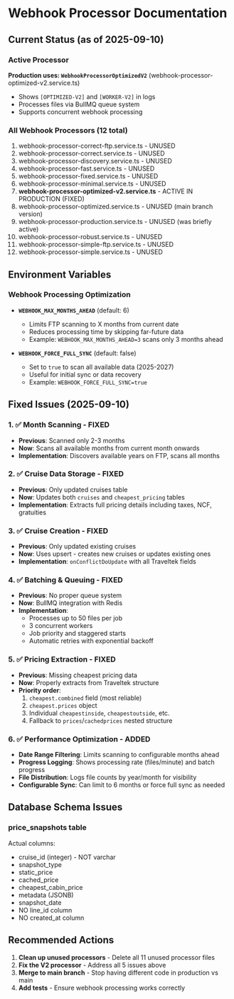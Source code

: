 # Webhook Processor Documentation

## Current Status (as of 2025-09-10)

### Active Processor
**Production uses: `WebhookProcessorOptimizedV2`** (webhook-processor-optimized-v2.service.ts)
- Shows `[OPTIMIZED-V2]` and `[WORKER-V2]` in logs
- Processes files via BullMQ queue system
- Supports concurrent webhook processing

### All Webhook Processors (12 total)
1. webhook-processor-correct-ftp.service.ts - UNUSED
2. webhook-processor-correct.service.ts - UNUSED
3. webhook-processor-discovery.service.ts - UNUSED
4. webhook-processor-fast.service.ts - UNUSED
5. webhook-processor-fixed.service.ts - UNUSED
6. webhook-processor-minimal.service.ts - UNUSED
7. **webhook-processor-optimized-v2.service.ts** - ACTIVE IN PRODUCTION (FIXED)
8. webhook-processor-optimized.service.ts - UNUSED (main branch version)
9. webhook-processor-production.service.ts - UNUSED (was briefly active)
10. webhook-processor-robust.service.ts - UNUSED
11. webhook-processor-simple-ftp.service.ts - UNUSED
12. webhook-processor-simple.service.ts - UNUSED

## Environment Variables

### Webhook Processing Optimization
- **`WEBHOOK_MAX_MONTHS_AHEAD`** (default: 6)
  - Limits FTP scanning to X months from current date
  - Reduces processing time by skipping far-future data
  - Example: `WEBHOOK_MAX_MONTHS_AHEAD=3` scans only 3 months ahead
  
- **`WEBHOOK_FORCE_FULL_SYNC`** (default: false)
  - Set to `true` to scan all available data (2025-2027)
  - Useful for initial sync or data recovery
  - Example: `WEBHOOK_FORCE_FULL_SYNC=true`

## Fixed Issues (2025-09-10)

### 1. ✅ Month Scanning - FIXED
- **Previous**: Scanned only 2-3 months
- **Now**: Scans all available months from current month onwards
- **Implementation**: Discovers available years on FTP, scans all months

### 2. ✅ Cruise Data Storage - FIXED
- **Previous**: Only updated cruises table
- **Now**: Updates both `cruises` and `cheapest_pricing` tables
- **Implementation**: Extracts full pricing details including taxes, NCF, gratuities

### 3. ✅ Cruise Creation - FIXED
- **Previous**: Only updated existing cruises
- **Now**: Uses upsert - creates new cruises or updates existing ones
- **Implementation**: `onConflictDoUpdate` with all Traveltek fields

### 4. ✅ Batching & Queuing - FIXED
- **Previous**: No proper queue system
- **Now**: BullMQ integration with Redis
- **Implementation**: 
  - Processes up to 50 files per job
  - 3 concurrent workers
  - Job priority and staggered starts
  - Automatic retries with exponential backoff

### 5. ✅ Pricing Extraction - FIXED
- **Previous**: Missing cheapest pricing data
- **Now**: Properly extracts from Traveltek structure
- **Priority order**:
  1. `cheapest.combined` field (most reliable)
  2. `cheapest.prices` object
  3. Individual `cheapestinside`, `cheapestoutside`, etc.
  4. Fallback to `prices`/`cachedprices` nested structure

### 6. ✅ Performance Optimization - ADDED
- **Date Range Filtering**: Limits scanning to configurable months ahead
- **Progress Logging**: Shows processing rate (files/minute) and batch progress
- **File Distribution**: Logs file counts by year/month for visibility
- **Configurable Sync**: Can limit to 6 months or force full sync as needed

## Database Schema Issues

### price_snapshots table
Actual columns:
- cruise_id (integer) - NOT varchar
- snapshot_type
- static_price
- cached_price  
- cheapest_cabin_price
- metadata (JSONB)
- snapshot_date
- NO line_id column
- NO created_at column

## Recommended Actions

1. **Clean up unused processors** - Delete all 11 unused processor files
2. **Fix the V2 processor** - Address all 5 issues above
3. **Merge to main branch** - Stop having different code in production vs main
4. **Add tests** - Ensure webhook processing works correctly